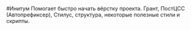 #Инитум
Помогает быстро начать вёрстку проекта. Грант, ПостЦСС (Автопрефиксер), Стилус, структура, некоторые полезные стили и скрипты.
